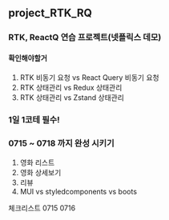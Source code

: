 ## project_RTK_RQ

### RTK, ReactQ 연습 프로젝트(넷플릭스 데모)

#### 확인해야할거

1. RTK 비동기 요청 vs React Query 비동기 요청
2. RTK 상태관리 vs Redux 상태관리
3. RTK 상태관리 vs Zstand 상태관리

### 1일 1코테 필수!

### 0715 ~ 0718 까지 완성 시키기

1. 영화 리스트
2. 영화 상세보기
3. 리뷰
4. MUI vs styledcomponents vs boots

체크리스트 
0715
0716

